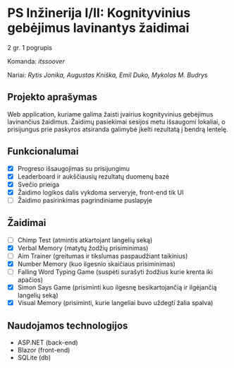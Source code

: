 # PS Inžinerija I/II: __Kognityvinius gebėjimus lavinantys žaidimai__
2 gr. 1 pogrupis

Komanda: _itssoover_

Nariai: _Rytis Jonika, Augustas Kniška, Emil Duko, Mykolas M. Budrys_

## Projekto aprašymas
Web application, kuriame galima žaisti įvairius kognityvinius gebėjimus lavinančius žaidimus.
Žaidimų pasiekimai sesijos metu išsaugomi lokaliai, o prisijungus prie paskyros atsiranda galimybė įkelti rezultatą į bendrą lentelę.

## Funkcionalumai
- [x] Progreso išsaugojimas su prisijungimu
- [x] Leaderboard ir aukščiausių rezultatų duomenų bazė
- [x] Svečio prieiga
- [x] Žaidimo logikos dalis vykdoma serveryje, front-end tik UI
- [ ] Žaidimo pasirinkimas pagrindiniame puslapyje

## Žaidimai
- [ ] Chimp Test (atmintis atkartojant langelių seką)
- [x] Verbal Memory (matytų žodžių prisiminimas)
- [ ] Aim Trainer (greitumas ir tikslumas paspaudžiant taikinius)
- [x] Number Memory (kuo ilgesnio skaičiaus prisiminimas)
- [ ] Falling Word Typing Game (suspėti surašyti žodžius kurie krenta iki apačios)
- [x] Simon Says Game (prisiminti kuo ilgesnę besikartojančią ir ilgėjančią langelių seką)
- [x] Visual Memory (prisiminti, kurie langeliai buvo uždegti žalia spalva)
## Naudojamos technologijos
- ASP.NET (back-end)
- Blazor (front-end)
- SQLite (db)
